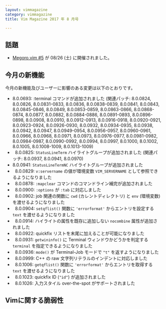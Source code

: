 ```yaml
---
layout: vimmagazine
category: vimmagazine
title: Vim Magazine 2017 年 8 月号

---
```


## 話題

*   [Megoro.vim #5](https://megurovim.connpass.com/event/62414/) が 08/26 (土) に開催されました。

## 今月の新機能

今月の新機能及びユーザーに影響のある変更は以下のとおりです。

*   8.0.0693: :terminal コマンドが追加されました (関連パッチ: 8.0.0824, 8.0.0826, 8.0.0831-0833, 8.0.0836, 8.0.0838-0839, 8.0.0841, 8.0.0843, 8.0.0845-0846, 8.0.0849, 8.0.0853-0859, 8.0.0863-0866, 8.0.0868-0874, 8.0.0877, 8.0.0882, 8.0.0884-0886, 8.0.0891-0893, 8.0.0896-0898, 8.0.0908, 8.0.0910, 8.0.0912-0913, 8.0.0916-0918, 8.0.0920-0921, 8.0.0923-0924, 8.0.0926-0930, 8.0.0932, 8.0.0934-0935, 8.0.0938, 8.0.0942, 8.0.0947, 8.0.0949-0954, 8.0.0956-0957, 8.0.0960-0961, 8.0.0966, 8.0.0968, 8.0.0971, 8.0.0973, 8.0.0976-0977, 8.0.0981-0982, 8.0.0984-0987, 8.0.0990-0992, 8.0.0994, 8.0.0997, 8.0.1000, 8.0.1002, 8.0.1005, 8.0.1008-1009, 8.0.1013-1009)
*   8.0.0825: `StatusLineTerm` ハイライトグループが追加されました (関連パッチ: 8.0.0937, 8.0.0941, 8.0.0970)
*   8.0.0941: `StatusLineTermNC` ハイライトグループが追加されました
*   8.0.0829: `v:servername` の値が環境変数 `VIM_SERVERNAME` として参照できるようになりました
*   8.0.0878: `:mapclear` コマンドのコマンドライン補完が追加されました
*   8.0.0900: `:options` が `:tab` に対応しました
*   8.0.0902: job 関連の関数に `cwd` (カレントディレクトリ) と `env` (環境変数) を渡せるようになりました
*   8.0.0904: `setqflist()` 関数に `'errorformat'` からエントリを設定する `text` を渡せるようになりました
*   8.0.0914: ハイライトの属性を既存に追加しない `nocombine` 属性が追加されました
*   8.0.0922: quickfix リストを末尾に加えることが可能になりました
*   8.0.0931: `getwininfo()` に Terminal ウィンドウかどうかを判定する `terminal` を指定できるようになりました
*   8.0.0936: `mode()` が Terminal-Job モードで `"t"` を返すようになりました
*   8.0.0999: C++ の raw 文字列リテラルのインデントに対応しました
*   8.0.1006: `getqflist()` 関数に `'errorformat'` からエントリを取得する `text` を渡せるようになりました
*   8.0.1023: quickfix ID (`"id"`) が追加されました
*   8.0.1026: 入力スタイル over-the-spot がサポートされました

## Vimに関する脆弱性
